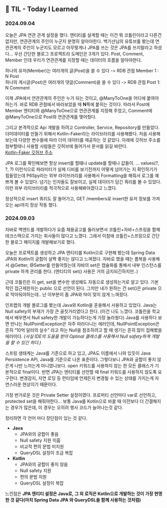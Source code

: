 ## 🌱 TIL - Today I Learned

### 2024.09.04
오늘은 JPA 연관 관계 설정을 했다. 엔티티를 설계할 때는 이건 뭐 코틀린이라고 다른건 없지만, 연관관계의 주인이 누군지 분명히 알아야한다. 백기선님의 유튜브를 봤는데 연관관계의 주인이 누군지도 모르고 아무렇게나 JPA를 쓰는 것은 JPA를 쓰지말라고 하셨다...
우선 간단한 블로그 프로젝트라 도메인은 3개가 있다. Post, Comment, Member 인데 우리가 연관관계를 지정할 때는 데이터의 흐름을 알아야한다.
  
하나의 유저(Member)는 여러개의 글(Post)을 쓸 수 있다 -> RDB 관점 Member 1 : N Post  
하나의 게시글(Post)은 여러개의 댓글(Comment)을 쓸 수 있다 -> RDB 관점 Post 1: N Comment

이제 JPA에서 연관관계의 주인은 누가 되는 것이고, @ManyToOne을 어디에 붙여야하는가. 바로 RDB 관점에서 바라보았을 때 **N**쪽에 붙히는 것이다.
따라서 Post에 Member 엔티티와 @ManyToOne으로 연관관계를 지정해 주었고, Comment에 @ManyToOne으로 Post와 연관관계를 맺어줬다.

그리고 본격적으로 Api 개발을 하려고 Controller, Service, Repository를 만들었다. 더미데이터를 만들기 위해서 Kotlin-Faker라는 라이브러리를 사용해봤다. 처음 사용해보는데 다양한 변수들에 따라 더미 데이터를 제공하는 것 같았다. 아래에 깃허브 주소를 첨부할테니 사용할 사람들은 깃허브에 들어가서 문서를 읽길 바란다.  
[Kotlin-Faker 깃허브 주소](https://github.com/serpro69/kotlin-faker)

JPA 로그를 확인해보면 항상 insert를 할떄나 update를 할때나 값들이. ... values(?, ?, ?) 이런식으로 파라미터가 실제 디비를 보기전까지 어떻게 넘어가는 지 확인하기가 힘들었는데 P6Spy라는 외부 라이브러리를 사용해서 Formatting을 해줘서 로그를 예쁘게 볼 수 있었다.
넘기는 인자들도 잘보이고, 실제 데이터가 담긴 쿼리를 볼 수 있었다. 이런 외부 라이브러리를 적극적으로 사용해봐야겠다고 느꼈다.

정상적으로 insert 쿼리도 잘 들어가고, GET /members로 insert한 유저 정보를 가져오는 api까지 정상 작동 했다.

### 2024.09.03
자바로 백엔드를 개발하다가 요즘 채용공고를 둘러보면서 코틀린+자바+스프링을 함께 테크스택으로 가지는 회사들이 많다고 느꼈다. 그래서 이참에 코틀린+스프링으로 간단한 블로그 페이지를 개발해보기로 했다.  

오늘은 프로젝트를 생성하고 JPA 엔티티를 Kotlin으로 구현해 봤는데 Spring Data JPA와 Kotlin의 궁합이 살짝 좋지는 않다고 느껴졌다.
자바로 했을 때는 롬복을 사용해서 @Getter, @Setter를 만들어줬는데 자바의 set은 캡슐화를 통해서 내부 인스턴스를 private 하게 관리를 한다. (엔티티의 set() 사용은 거의 금지되긴하지만..)  

근데 코틀린은 이 get, set을 변수만 생성해도 자동으로 생성하는거로 알고 있다. 기본적인 접근제한자는 public 으로 선언이 된다. 그치만 내가 원하는 건 set()은 private 으로 막아둬야하는데.. 난 이부분이 좀 JPA와 fit이 맞지 않게 느껴졌다.

인프랩의 개발 블로그를 봤는데 Java와 Kotlin을 혼용해서 사용하고 있었다. Java는 Null safety의 부재가 가장 큰 골칫거리였다고 한다. (이건 나도 느꼈다. 코틀린을 학교에서 배우면서 Null safety한 개발이 가능하다는게 가장 놀라웠다)
Java를 사용하다 보면 만나는 NullPointException은 자주 따라다니는 에러인데, NullPointException은 흔히 “10억 달러의 실수” 라고 하는 Null을 참조하려고 할 때 생기는 흔히 많이 접해봤을 에러이다.
*(사실 IDE의 도움을 받아 Optinal 클래스를 사용해서 Null safety하게 개발을 할 수 있긴 하다.)*

스프링 생태계는 Java를 기준으로 하고 있고, JPA도 이름에서 나와 있듯이 Java Persistence API, Java를 기준으로 나온 표준이다. 그렇다보니 JPA와 궁합이 좋지 않은게 나만 느끼는게 아니였나보다.
open 키워드를 사용하지 않는 한 모든 클래스가 기본적으로 final이다. 반면 JPA는 엔티티를 선언할 때 final 키워드를 사용하지 않도록 요구한다. 변경감지, 지연 로딩 등 런타임에 언제든지 변경될 수 있는 상태를 가지는게 자연스러운 현상이기 때문이다.

가장 번거로운 것은 Private Setter 설정이였다. 프로퍼티 선언마다 var로 선언하고, protected set을 해줘야한다... 보통 Java를 Kotlin으로 바꿀 때 이전보다 더 간결해지는 경우가 많은데, 이 경우는 오히려 행사 코드가 늘어나는것 같다.  

정리하면 각 언어 마다 장단점이 있는 것 같다.
- **Java**
  - JPA와의 궁합이 좋음
  - Null safety 지원 미흡
  - 비교적 편의 문법 미지원
  - QueryDSL 설정이 조금 복잡
- **Kotlin**
  - JPA와의 궁합이 좋지 않음
  - Null safety 지원
  - 편의 문법 지원
  - QueryDSL 설정이 복잡
  
느낀점은 **JPA 엔티티 설정은 Java로, 그 외 로직은 Kotlin으로 개발하는 것이 가장 현명한 것 같다(마치 Spring Data JPA 와 QueryDSL을 함께 사용하는 것처럼)**
